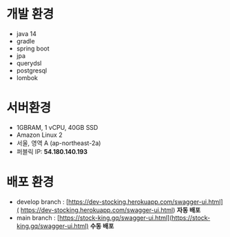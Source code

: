 # 개발 환경

- java 14
- gradle
- spring boot
- jpa
- querydsl
- postgresql
- lombok

# 서버환경

- 1GBRAM, 1 vCPU, 40GB SSD
- Amazon Linux 2
- 서울, 영역 A (ap-northeast-2a)
- 퍼블릭 IP: **54.180.140.193**

# 배포 환경

- develop branch : [https://dev-stocking.herokuapp.com/swagger-ui.html]( https://dev-stocking.herokuapp.com/swagger-ui.html) **자동 배포**
- main branch : [https://stock-king.gq/swagger-ui.html](https://stock-king.gq/swagger-ui.html) **수동 배포**
